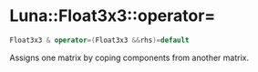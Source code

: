 # Luna::Float3x3::operator=

```c++
Float3x3 & operator=(Float3x3 &&rhs)=default
```

Assigns one matrix by coping components from another matrix. 

